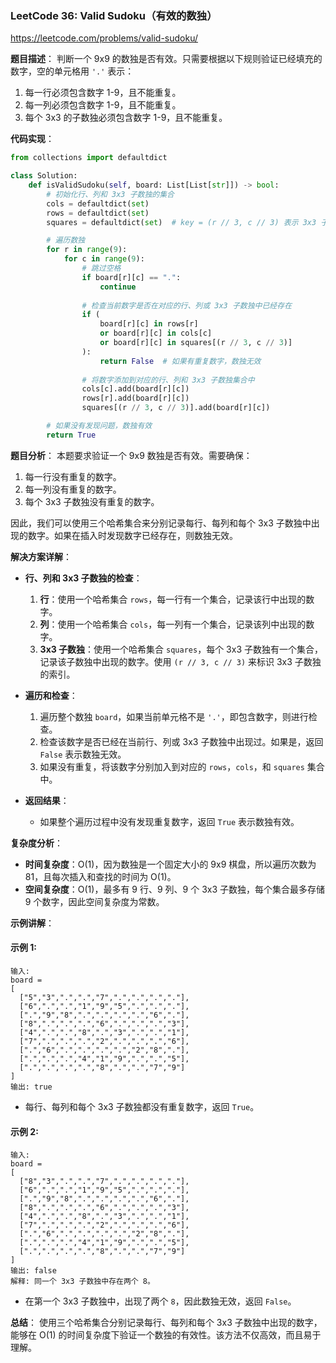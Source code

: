 ### LeetCode 36: Valid Sudoku（有效的数独）

https://leetcode.com/problems/valid-sudoku/

**题目描述**：
判断一个 9x9 的数独是否有效。只需要根据以下规则验证已经填充的数字，空的单元格用 `'.'` 表示：
1. 每一行必须包含数字 1-9，且不能重复。
2. 每一列必须包含数字 1-9，且不能重复。
3. 每个 3x3 的子数独必须包含数字 1-9，且不能重复。

**代码实现**：
```python
from collections import defaultdict

class Solution:
    def isValidSudoku(self, board: List[List[str]]) -> bool:
        # 初始化行、列和 3x3 子数独的集合
        cols = defaultdict(set)
        rows = defaultdict(set)
        squares = defaultdict(set)  # key = (r // 3, c // 3) 表示 3x3 子数独的索引

        # 遍历数独
        for r in range(9):
            for c in range(9):
                # 跳过空格
                if board[r][c] == ".":
                    continue
                
                # 检查当前数字是否在对应的行、列或 3x3 子数独中已经存在
                if (
                    board[r][c] in rows[r]
                    or board[r][c] in cols[c]
                    or board[r][c] in squares[(r // 3, c // 3)]
                ):
                    return False  # 如果有重复数字，数独无效
                
                # 将数字添加到对应的行、列和 3x3 子数独集合中
                cols[c].add(board[r][c])
                rows[r].add(board[r][c])
                squares[(r // 3, c // 3)].add(board[r][c])

        # 如果没有发现问题，数独有效
        return True
```

**题目分析**：
本题要求验证一个 9x9 数独是否有效。需要确保：
1. 每一行没有重复的数字。
2. 每一列没有重复的数字。
3. 每个 3x3 子数独没有重复的数字。

因此，我们可以使用三个哈希集合来分别记录每行、每列和每个 3x3 子数独中出现的数字。如果在插入时发现数字已经存在，则数独无效。

**解决方案详解**：

- **行、列和 3x3 子数独的检查**：
  1. **行**：使用一个哈希集合 `rows`，每一行有一个集合，记录该行中出现的数字。
  2. **列**：使用一个哈希集合 `cols`，每一列有一个集合，记录该列中出现的数字。
  3. **3x3 子数独**：使用一个哈希集合 `squares`，每个 3x3 子数独有一个集合，记录该子数独中出现的数字。使用 `(r // 3, c // 3)` 来标识 3x3 子数独的索引。

- **遍历和检查**：
  1. 遍历整个数独 `board`，如果当前单元格不是 `'.'`，即包含数字，则进行检查。
  2. 检查该数字是否已经在当前行、列或 3x3 子数独中出现过。如果是，返回 `False` 表示数独无效。
  3. 如果没有重复，将该数字分别加入到对应的 `rows`，`cols`，和 `squares` 集合中。

- **返回结果**：
  - 如果整个遍历过程中没有发现重复数字，返回 `True` 表示数独有效。

**复杂度分析**：
- **时间复杂度**：O(1)，因为数独是一个固定大小的 9x9 棋盘，所以遍历次数为 81，且每次插入和查找的时间为 O(1)。
- **空间复杂度**：O(1)，最多有 9 行、9 列、9 个 3x3 子数独，每个集合最多存储 9 个数字，因此空间复杂度为常数。

**示例讲解**：

#### 示例 1:
```
输入: 
board = 
[
  ["5","3",".",".","7",".",".",".","."],
  ["6",".",".","1","9","5",".",".","."],
  [".","9","8",".",".",".",".","6","."],
  ["8",".",".",".","6",".",".",".","3"],
  ["4",".",".","8",".","3",".",".","1"],
  ["7",".",".",".","2",".",".",".","6"],
  [".","6",".",".",".",".","2","8","."],
  [".",".",".","4","1","9",".",".","5"],
  [".",".",".",".","8",".",".","7","9"]
]
输出: true
```
- 每行、每列和每个 3x3 子数独都没有重复数字，返回 `True`。

#### 示例 2:
```
输入: 
board = 
[
  ["8","3",".",".","7",".",".",".","."],
  ["6",".",".","1","9","5",".",".","."],
  [".","9","8",".",".",".",".","6","."],
  ["8",".",".",".","6",".",".",".","3"],
  ["4",".",".","8",".","3",".",".","1"],
  ["7",".",".",".","2",".",".",".","6"],
  [".","6",".",".",".",".","2","8","."],
  [".",".",".","4","1","9",".",".","5"],
  [".",".",".",".","8",".",".","7","9"]
]
输出: false
解释: 同一个 3x3 子数独中存在两个 8。
```
- 在第一个 3x3 子数独中，出现了两个 `8`，因此数独无效，返回 `False`。

**总结**：
使用三个哈希集合分别记录每行、每列和每个 3x3 子数独中出现的数字，能够在 O(1) 的时间复杂度下验证一个数独的有效性。该方法不仅高效，而且易于理解。
